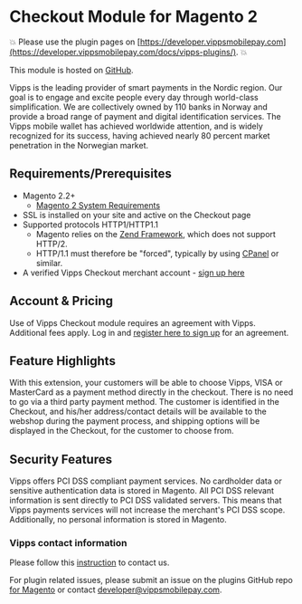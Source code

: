 <!-- START_METADATA
---
title: Checkout Module for Magento 2
sidebar_position: 1
pagination_next: null
pagination_prev: null
---
END_METADATA -->

# Checkout Module for Magento 2

<!-- START_COMMENT -->
💥 Please use the plugin pages on [https://developer.vippsmobilepay.com](https://developer.vippsmobilepay.com/docs/vipps-plugins/). 💥
<!-- END_COMMENT -->

This module is hosted on [GitHub](https://github.com/vippsas/vipps-checkout-magento).

Vipps is the leading provider of smart payments in the Nordic region. Our goal is to engage and excite people every day through world-class simplification. We are collectively owned by 110 banks in Norway and provide a broad range of payment and digital identification services. The Vipps mobile wallet has achieved worldwide attention, and is widely recognized for its success, having achieved nearly 80 percent market penetration in the Norwegian market.

## Requirements/Prerequisites

* Magento 2.2+
  * [Magento 2 System Requirements](http://devdocs.magento.com/magento-system-requirements.html)
* SSL is installed on your site and active on the Checkout page
* Supported protocols HTTP1/HTTP1.1
  * Magento relies on the [Zend Framework](https://framework.zend.com), which does not support HTTP/2.
  * HTTP/1.1 must therefore be "forced", typically by using [CPanel](https://documentation.cpanel.net/display/EA4/Apache+Module%3A+HTTP2) or similar.
* A verified Vipps Checkout merchant account - [sign up here](https://portal.vipps.no/register/vippscheckout)

## Account & Pricing

Use of Vipps Checkout module requires an agreement with Vipps. Additional fees apply.
Log in and [register here to sign up](https://portal.vipps.no/register/vippscheckout) for an agreement.

## Feature Highlights

With this extension, your customers will be able to choose Vipps, VISA or MasterCard as a payment method directly in the checkout. There is no need to go via a third party payment method. The customer is identified in the Checkout, and his/her address/contact details will be available to the webshop during the payment process, and shipping options will be displayed in the Checkout, for the customer to choose from.

## Security Features

Vipps offers PCI DSS compliant payment services. No cardholder data or sensitive authentication data is stored in Magento. All PCI DSS relevant information is sent directly to PCI DSS validated servers. This means that Vipps payments services will not increase the merchant's PCI DSS scope. Additionally, no personal information is stored in Magento.

### Vipps contact information

Please follow this [instruction](https://developer.vippsmobilepay.com/docs/vipps-developers/contact/) to contact us.

For plugin related issues, please submit an issue on the plugins GitHub repo [for Magento](https://github.com/vippsas/vipps-checkout-magento) or contact [developer@vippsmobilepay.com](mailto:developer@vippsmobilepay.com).
